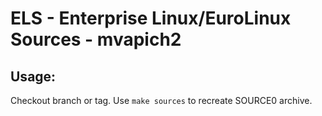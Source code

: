 # ELS - Enterprise Linux/EuroLinux Sources - mvapich2
 
## Usage:
  Checkout branch or tag. Use `make sources` to recreate  SOURCE0 archive.
